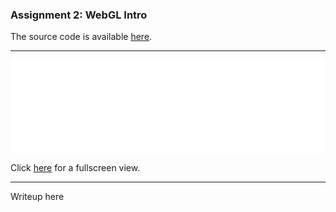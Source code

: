 ### Assignment 2: WebGL Intro

The source code is available [here](https://github.com/RobethX/CS420X/blob/main/assignment2/webgl.html).

---

<iframe width="100%" height="auto" src="webgl.html" title="WebGL" frameborder="0" scrolling="no"></iframe>

Click [here](webgl.html) for a fullscreen view.

---

Writeup here